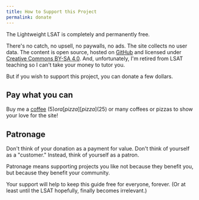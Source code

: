 ```yaml
---
title: How to Support this Project
permalink: donate
---
```


The Lightweight LSAT is completely and permanently free.

There's no catch, no upsell, no paywalls, no ads. The site collects no user data. The content is open source, hosted on [GitHub](https://github.com/gpdowney/lightweightLSAT) and licensed under [Creative Commons BY-SA 4.0](https://creativecommons.org/licenses/by-sa/4.0/). And, unfortunately, I'm retired from LSAT teaching so I can't take your money to tutor you.

But if you wish to support this project, you can donate a few dollars.

## Pay what you can

Buy me a [coffee][coffee] ($5) or a [pizza][pizza] ($25) or many coffees or pizzas to show your love for the site!

## Patronage

Don't think of your donation as a payment for value. Don't think of yourself as a "customer." Instead, think of yourself as a patron.

Patronage means supporting projects you like not because they benefit you, but because they benefit your community.

Your support will help to keep this guide free for everyone, forever. (Or at least until the LSAT hopefully, finally becomes irrelevant.)

[pizza]: https://buy.stripe.com/14k4hf7lXexNcak5kl
[coffee]: https://buy.stripe.com/28oaFD6hT75l7U4144
